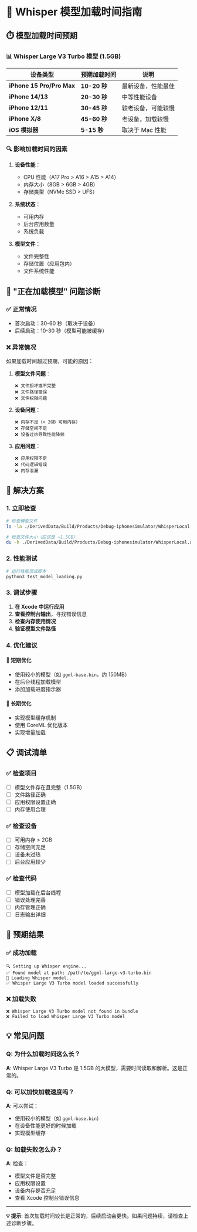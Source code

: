 # 📱 Whisper 模型加载时间指南

## ⏱️ **模型加载时间预期**

### 📊 **Whisper Large V3 Turbo 模型 (1.5GB)**

| 设备类型 | 预期加载时间 | 说明 |
|---------|-------------|------|
| **iPhone 15 Pro/Pro Max** | **10-20 秒** | 最新设备，性能最佳 |
| **iPhone 14/13** | **20-30 秒** | 中等性能设备 |
| **iPhone 12/11** | **30-45 秒** | 较老设备，可能较慢 |
| **iPhone X/8** | **45-60 秒** | 老设备，加载较慢 |
| **iOS 模拟器** | **5-15 秒** | 取决于 Mac 性能 |

### 🔍 **影响加载时间的因素**

1. **设备性能**：
   - CPU 性能（A17 Pro > A16 > A15 > A14）
   - 内存大小（8GB > 6GB > 4GB）
   - 存储类型（NVMe SSD > UFS）

2. **系统状态**：
   - 可用内存
   - 后台应用数量
   - 系统负载

3. **模型文件**：
   - 文件完整性
   - 存储位置（应用包内）
   - 文件系统性能

## 🚨 **"正在加载模型" 问题诊断**

### ✅ **正常情况**
- 首次启动：30-60 秒（取决于设备）
- 后续启动：10-30 秒（模型可能被缓存）

### ❌ **异常情况**
如果加载时间超过预期，可能的原因：

1. **模型文件问题**：
   ```
   ❌ 文件损坏或不完整
   ❌ 文件路径错误
   ❌ 文件权限问题
   ```

2. **设备问题**：
   ```
   ❌ 内存不足（< 2GB 可用内存）
   ❌ 存储空间不足
   ❌ 设备过热导致性能降频
   ```

3. **应用问题**：
   ```
   ❌ 应用权限不足
   ❌ 代码逻辑错误
   ❌ 内存泄漏
   ```

## 🔧 **解决方案**

### 1. **立即检查**
```bash
# 检查模型文件
ls -la ./DerivedData/Build/Products/Debug-iphonesimulator/WhisperLocal.app/*.bin

# 检查文件大小（应该是 ~1.5GB）
du -h ./DerivedData/Build/Products/Debug-iphonesimulator/WhisperLocal.app/ggml-large-v3-turbo.bin
```

### 2. **性能测试**
```bash
# 运行性能测试脚本
python3 test_model_loading.py
```

### 3. **调试步骤**
1. **在 Xcode 中运行应用**
2. **查看控制台输出**，寻找错误信息
3. **检查内存使用情况**
4. **验证模型文件路径**

### 4. **优化建议**

#### 🚀 **短期优化**
- 使用较小的模型（如 `ggml-base.bin`，约 150MB）
- 在后台线程加载模型
- 添加加载进度指示器

#### 🎯 **长期优化**
- 实现模型缓存机制
- 使用 CoreML 优化版本
- 实现增量加载

## 📋 **调试清单**

### ✅ **检查项目**
- [ ] 模型文件存在且完整（1.5GB）
- [ ] 文件路径正确
- [ ] 应用权限设置正确
- [ ] 内存使用合理

### ✅ **检查设备**
- [ ] 可用内存 > 2GB
- [ ] 存储空间充足
- [ ] 设备未过热
- [ ] 后台应用较少

### ✅ **检查代码**
- [ ] 模型加载在后台线程
- [ ] 错误处理完善
- [ ] 内存管理正确
- [ ] 日志输出详细

## 🎯 **预期结果**

### ✅ **成功加载**
```
🔍 Setting up Whisper engine...
✅ Found model at path: /path/to/ggml-large-v3-turbo.bin
🚀 Loading Whisper model...
✅ Whisper Large V3 Turbo model loaded successfully
```

### ❌ **加载失败**
```
❌ Whisper Large V3 Turbo model not found in bundle
❌ Failed to load Whisper Large V3 Turbo model
```

## 💡 **常见问题**

### Q: 为什么加载时间这么长？
**A**: Whisper Large V3 Turbo 是 1.5GB 的大模型，需要时间读取和解析。这是正常的。

### Q: 可以加快加载速度吗？
**A**: 可以尝试：
- 使用较小的模型（如 `ggml-base.bin`）
- 在设备性能更好的时候加载
- 实现模型缓存

### Q: 加载失败怎么办？
**A**: 检查：
- 模型文件是否完整
- 应用权限设置
- 设备内存是否充足
- 查看 Xcode 控制台错误信息

---

**💡 提示**: 首次加载时间较长是正常的，后续启动会更快。如果问题持续，请检查上述诊断步骤。

